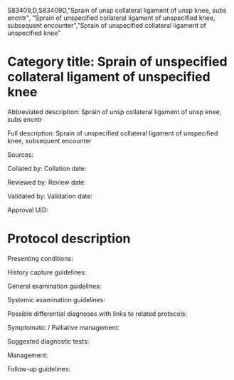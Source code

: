 S83409,D,S83409D,"Sprain of unsp collateral ligament of unsp knee, subs encntr", "Sprain of unspecified collateral ligament of unspecified knee, subsequent encounter","Sprain of unspecified collateral ligament of unspecified knee"
# Category title: Sprain of unspecified collateral ligament of unspecified knee

Abbreviated description: Sprain of unsp collateral ligament of unsp knee, subs encntr

Full description: Sprain of unspecified collateral ligament of unspecified knee, subsequent encounter

Sources:

Collated by:
Collation date:

Reviewed by:
Review date:

Validated by:
Validation date:

Approval UID:

# Protocol description

Presenting conditions:

History capture guidelines:

General examination guidelines:

Systemic examination guidelines:

Possible differential diagnoses with links to related protocols:

Symptomatic / Palliative management:

Suggested diagnostic tests:

Management:

Follow-up guidelines:
